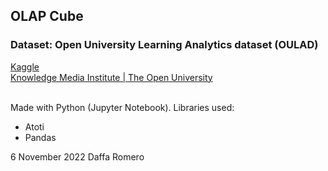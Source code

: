 <h2>OLAP Cube</h2>

<h3>Dataset: Open University Learning Analytics dataset (OULAD)</h3>
<a href="https://www.kaggle.com/datasets/anlgrbz/student-demographics-online-education-dataoulad?resource=download">Kaggle </a><br>
<a href="https://analyse.kmi.open.ac.uk/open_dataset">Knowledge Media Institute | The Open University</a><br><br>

Made with Python (Jupyter Notebook). Libraries used:
<ul>
  <li>Atoti</li>
  <li>Pandas</li>
</ul>


6 November 2022
Daffa Romero
